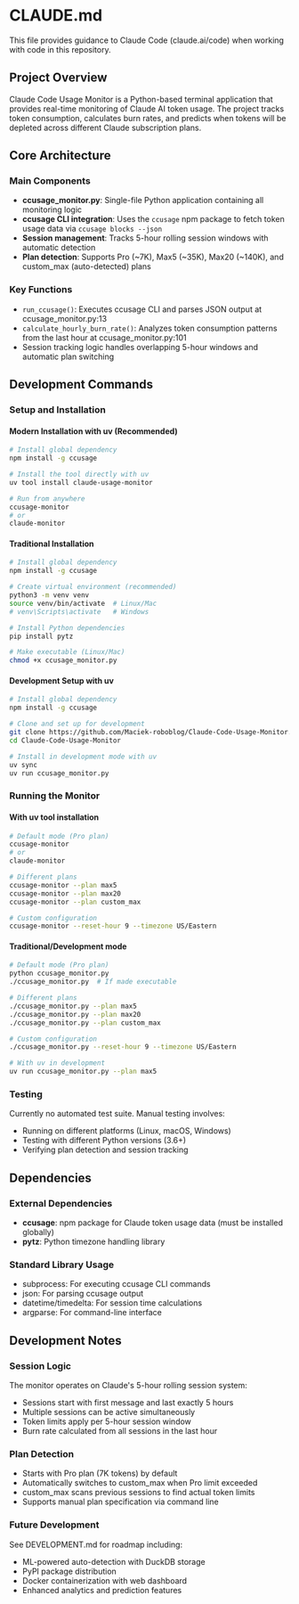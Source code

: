 # CLAUDE.md

This file provides guidance to Claude Code (claude.ai/code) when working with code in this repository.

## Project Overview

Claude Code Usage Monitor is a Python-based terminal application that provides real-time monitoring of Claude AI token usage. The project tracks token consumption, calculates burn rates, and predicts when tokens will be depleted across different Claude subscription plans.

## Core Architecture

### Main Components
- **ccusage_monitor.py**: Single-file Python application containing all monitoring logic
- **ccusage CLI integration**: Uses the `ccusage` npm package to fetch token usage data via `ccusage blocks --json`
- **Session management**: Tracks 5-hour rolling session windows with automatic detection
- **Plan detection**: Supports Pro (~7K), Max5 (~35K), Max20 (~140K), and custom_max (auto-detected) plans

### Key Functions
- `run_ccusage()`: Executes ccusage CLI and parses JSON output at ccusage_monitor.py:13
- `calculate_hourly_burn_rate()`: Analyzes token consumption patterns from the last hour at ccusage_monitor.py:101
- Session tracking logic handles overlapping 5-hour windows and automatic plan switching

## Development Commands

### Setup and Installation

#### Modern Installation with uv (Recommended)
```bash
# Install global dependency
npm install -g ccusage

# Install the tool directly with uv
uv tool install claude-usage-monitor

# Run from anywhere
ccusage-monitor
# or
claude-monitor
```

#### Traditional Installation
```bash
# Install global dependency
npm install -g ccusage

# Create virtual environment (recommended)
python3 -m venv venv
source venv/bin/activate  # Linux/Mac
# venv\Scripts\activate   # Windows

# Install Python dependencies
pip install pytz

# Make executable (Linux/Mac)
chmod +x ccusage_monitor.py
```

#### Development Setup with uv
```bash
# Install global dependency
npm install -g ccusage

# Clone and set up for development
git clone https://github.com/Maciek-roboblog/Claude-Code-Usage-Monitor.git
cd Claude-Code-Usage-Monitor

# Install in development mode with uv
uv sync
uv run ccusage_monitor.py
```

### Running the Monitor

#### With uv tool installation
```bash
# Default mode (Pro plan)
ccusage-monitor
# or
claude-monitor

# Different plans
ccusage-monitor --plan max5
ccusage-monitor --plan max20
ccusage-monitor --plan custom_max

# Custom configuration
ccusage-monitor --reset-hour 9 --timezone US/Eastern
```

#### Traditional/Development mode
```bash
# Default mode (Pro plan)
python ccusage_monitor.py
./ccusage_monitor.py  # If made executable

# Different plans
./ccusage_monitor.py --plan max5
./ccusage_monitor.py --plan max20
./ccusage_monitor.py --plan custom_max

# Custom configuration
./ccusage_monitor.py --reset-hour 9 --timezone US/Eastern

# With uv in development
uv run ccusage_monitor.py --plan max5
```

### Testing
Currently no automated test suite. Manual testing involves:
- Running on different platforms (Linux, macOS, Windows)
- Testing with different Python versions (3.6+)
- Verifying plan detection and session tracking

## Dependencies

### External Dependencies
- **ccusage**: npm package for Claude token usage data (must be installed globally)
- **pytz**: Python timezone handling library

### Standard Library Usage
- subprocess: For executing ccusage CLI commands
- json: For parsing ccusage output
- datetime/timedelta: For session time calculations
- argparse: For command-line interface

## Development Notes

### Session Logic
The monitor operates on Claude's 5-hour rolling session system:
- Sessions start with first message and last exactly 5 hours
- Multiple sessions can be active simultaneously
- Token limits apply per 5-hour session window
- Burn rate calculated from all sessions in the last hour

### Plan Detection
- Starts with Pro plan (7K tokens) by default
- Automatically switches to custom_max when Pro limit exceeded
- custom_max scans previous sessions to find actual token limits
- Supports manual plan specification via command line

### Future Development
See DEVELOPMENT.md for roadmap including:
- ML-powered auto-detection with DuckDB storage
- PyPI package distribution
- Docker containerization with web dashboard
- Enhanced analytics and prediction features